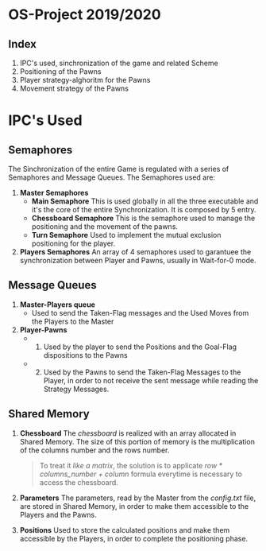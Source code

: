 # OS-Project 2019/2020
## Index
1. IPC's used, sinchronization of the game and related Scheme
2. Positioning of the Pawns
3. Player strategy-alghoritm for the Pawns
4. Movement strategy of the Pawns

# IPC's Used

## Semaphores
The Sinchronization of the entire Game is regulated with a series of Semaphores and Message Queues. The Semaphores used are:
1.  **Master Semaphores**
    * **Main Semaphore**
    This is used globally in all the three executable and it's the core of the entire Synchronization.
    It is composed by 5 entry.
    * **Chessboard Semaphore**
    This is the semaphore used to manage the positioning and the movement of the pawns.
    * **Turn Semaphore**
    Used to implement the mutual exclusion positioning for the player.
2. **Players Semaphores**
    An array of 4 semaphores used to garantuee the synchronization between Player and Pawns, usually in Wait-for-0 mode.

## Message Queues
1. **Master-Players queue**
    * Used to send the Taken-Flag messages and the Used Moves from the Players to the Master
2. **Player-Pawns**
    * 1. Used by the player to send the Positions and the Goal-Flag dispositions to the Pawns
    * 2. Used by the Pawns to send the Taken-Flag Messages to the Player, in order to not receive the       sent message while reading the Strategy Messages.

## Shared Memory
1. **Chessboard**
    The *chessboard* is realized with an array allocated in Shared Memory.
    The size of this portion of memory is the multiplication of the columns number and the rows number.

    > To treat it *like a matrix*, the solution is to applicate *row * columns_number + column* formula everytime is necessary to access the chessboard.

2. **Parameters**
    The parameters, read by the Master from the *config.txt* file, are stored in Shared Memory, in order to make them accessible to the Players and the Pawns.
3. **Positions**
    Used to store the calculated positions and make them accessible by the Players, in order to complete the positioning phase.